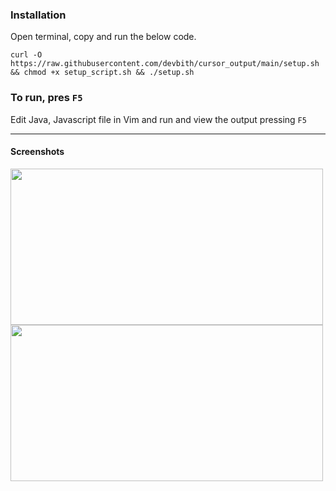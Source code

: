 ### Installation

Open terminal, copy and run the below code.
```
curl -O https://raw.githubusercontent.com/devbith/cursor_output/main/setup.sh && chmod +x setup_script.sh && ./setup.sh
```


### To run, pres ```F5```
Edit Java, Javascript file in Vim and run and view the output pressing ```F5``` 


<hr>

#### Screenshots
<img src="https://github.com/devbith/devbith.github.io/blob/main/assets/java.png" width="500" height="250" />

<img src="https://github.com/devbith/devbith.github.io/blob/main/assets/javascript.png"  width="500" height="250" />
 


